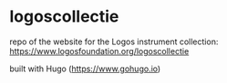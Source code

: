 # logoscollectie
repo of the website for the Logos instrument collection: https://www.logosfoundation.org/logoscollectie

built with Hugo (https://www.gohugo.io)
